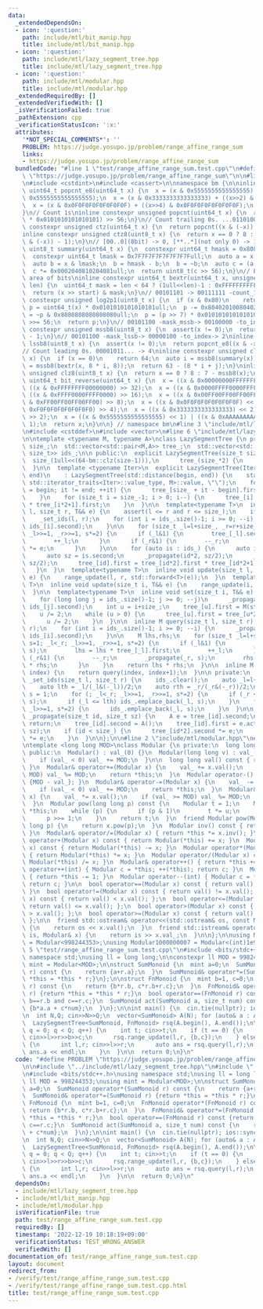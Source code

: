 ```yaml
---
data:
  _extendedDependsOn:
  - icon: ':question:'
    path: include/mtl/bit_manip.hpp
    title: include/mtl/bit_manip.hpp
  - icon: ':question:'
    path: include/mtl/lazy_segment_tree.hpp
    title: include/mtl/lazy_segment_tree.hpp
  - icon: ':question:'
    path: include/mtl/modular.hpp
    title: include/mtl/modular.hpp
  _extendedRequiredBy: []
  _extendedVerifiedWith: []
  _isVerificationFailed: true
  _pathExtension: cpp
  _verificationStatusIcon: ':x:'
  attributes:
    '*NOT_SPECIAL_COMMENTS*': ''
    PROBLEM: https://judge.yosupo.jp/problem/range_affine_range_sum
    links:
    - https://judge.yosupo.jp/problem/range_affine_range_sum
  bundledCode: "#line 1 \"test/range_affine_range_sum.test.cpp\"\n#define PROBLEM\
    \ \"https://judge.yosupo.jp/problem/range_affine_range_sum\"\n\n#line 2 \"include/mtl/bit_manip.hpp\"\
    \n#include <cstdint>\n#include <cassert>\n\nnamespace bm {\n\ninline constexpr\
    \ uint64_t popcnt_e8(uint64_t x) {\n  x = (x & 0x5555555555555555) + ((x>>1) &\
    \ 0x5555555555555555);\n  x = (x & 0x3333333333333333) + ((x>>2) & 0x3333333333333333);\n\
    \  x = (x & 0x0F0F0F0F0F0F0F0F) + ((x>>4) & 0x0F0F0F0F0F0F0F0F);\n  return x;\n\
    }\n// Count 1s\ninline constexpr unsigned popcnt(uint64_t x) {\n  return (popcnt_e8(x)\
    \ * 0x0101010101010101) >> 56;\n}\n// Count trailing 0s. ...01101000 -> 3\ninline\
    \ constexpr unsigned ctz(uint64_t x) {\n  return popcnt((x & (-x)) - 1);\n}\n\
    inline constexpr unsigned ctz8(uint8_t x) {\n  return x == 0 ? 8 : popcnt_e8((x\
    \ & (-x)) - 1);\n}\n// [00..0](8bit) -> 0, [**..*](not only 0) -> 1\ninline constexpr\
    \ uint8_t summary(uint64_t x) {\n  constexpr uint64_t hmask = 0x8080808080808080ull;\n\
    \  constexpr uint64_t lmask = 0x7F7F7F7F7F7F7F7Full;\n  auto a = x & hmask;\n\
    \  auto b = x & lmask;\n  b = hmask - b;\n  b = ~b;\n  auto c = (a | b) & hmask;\n\
    \  c *= 0x0002040810204081ull;\n  return uint8_t(c >> 56);\n}\n// Extract target\
    \ area of bits\ninline constexpr uint64_t bextr(uint64_t x, unsigned start, unsigned\
    \ len) {\n  uint64_t mask = len < 64 ? (1ull<<len)-1 : 0xFFFFFFFFFFFFFFFFull;\n\
    \  return (x >> start) & mask;\n}\n// 00101101 -> 00111111 -count_1s-> 6\ninline\
    \ constexpr unsigned log2p1(uint8_t x) {\n  if (x & 0x80)\n    return 8;\n  uint64_t\
    \ p = uint64_t(x) * 0x0101010101010101ull;\n  p -= 0x8040201008040201ull;\n  p\
    \ = ~p & 0x8080808080808080ull;\n  p = (p >> 7) * 0x0101010101010101ull;\n  p\
    \ >>= 56;\n  return p;\n}\n// 00101100 -mask_mssb-> 00100000 -to_index-> 5\ninline\
    \ constexpr unsigned mssb8(uint8_t x) {\n  assert(x != 0);\n  return log2p1(x)\
    \ - 1;\n}\n// 00101100 -mask_lssb-> 00000100 -to_index-> 2\ninline constexpr unsigned\
    \ lssb8(uint8_t x) {\n  assert(x != 0);\n  return popcnt_e8((x & -x) - 1);\n}\n\
    // Count leading 0s. 00001011... -> 4\ninline constexpr unsigned clz(uint64_t\
    \ x) {\n  if (x == 0)\n    return 64;\n  auto i = mssb8(summary(x));\n  auto j\
    \ = mssb8(bextr(x, 8 * i, 8));\n  return 63 - (8 * i + j);\n}\ninline constexpr\
    \ unsigned clz8(uint8_t x) {\n  return x == 0 ? 8 : 7 - mssb8(x);\n}\ninline constexpr\
    \ uint64_t bit_reverse(uint64_t x) {\n  x = ((x & 0x00000000FFFFFFFF) << 32) |\
    \ ((x & 0xFFFFFFFF00000000) >> 32);\n  x = ((x & 0x0000FFFF0000FFFF) << 16) |\
    \ ((x & 0xFFFF0000FFFF0000) >> 16);\n  x = ((x & 0x00FF00FF00FF00FF) << 8) | ((x\
    \ & 0xFF00FF00FF00FF00) >> 8);\n  x = ((x & 0x0F0F0F0F0F0F0F0F) << 4) | ((x &\
    \ 0xF0F0F0F0F0F0F0F0) >> 4);\n  x = ((x & 0x3333333333333333) << 2) | ((x & 0xCCCCCCCCCCCCCCCC)\
    \ >> 2);\n  x = ((x & 0x5555555555555555) << 1) | ((x & 0xAAAAAAAAAAAAAAAA) >>\
    \ 1);\n  return x;\n}\n\n} // namespace bm\n#line 3 \"include/mtl/lazy_segment_tree.hpp\"\
    \n#include <cstddef>\n#include <vector>\n#line 6 \"include/mtl/lazy_segment_tree.hpp\"\
    \n\ntemplate <typename M, typename A>\nclass LazySegmentTree {\n private:\n  size_t\
    \ size_;\n  std::vector<std::pair<M,A>> tree_;\n  std::vector<std::pair<size_t,\
    \ size_t>> ids_;\n\n public:\n  explicit LazySegmentTree(size_t size) :\n    \
    \  size_(1ull<<(64-bm::clz(size-1))),\n      tree_(size_*2) {\n    ids_.reserve((64-bm::clz(size-1))*2);\n\
    \  }\n\n  template <typename Iter>\n  explicit LazySegmentTree(Iter begin, Iter\
    \ end)\n    : LazySegmentTree(std::distance(begin, end)) {\n    static_assert(std::is_convertible<typename\
    \ std::iterator_traits<Iter>::value_type, M>::value, \"\");\n    for (auto it\
    \ = begin; it != end; ++it) {\n      tree_[size_ + it - begin].first = *it;\n\
    \    }\n    for (size_t i = size_-1; i > 0; i--) {\n      tree_[i].first = tree_[i*2].first\
    \ * tree_[i*2+1].first;\n    }\n  }\n\n  template<typename T>\n  inline void range_update(size_t\
    \ l, size_t r, T&& e) {\n    assert(l <= r and r <= size_);\n    if (l == r) return;\n\
    \    _set_ids(l, r);\n    for (int i = ids_.size()-1; i >= 0; --i) {\n      _propagate(ids_[i].first,\
    \ ids_[i].second);\n    }\n\n    for (size_t _l=l+size_, _r=r+size_, s=1; _l<_r;\
    \ _l>>=1, _r>>=1, s*=2) {\n      if (_l&1) {\n        tree_[_l].second *= e;\n\
    \        ++_l;\n      }\n      if (_r&1) {\n        --_r;\n        tree_[_r].second\
    \ *= e;\n      }\n    }\n\n    for (auto is : ids_) {\n      auto id = is.first;\n\
    \      auto sz = is.second;\n      _propagate(id*2, sz/2);\n      _propagate(id*2+1,\
    \ sz/2);\n      tree_[id].first = tree_[id*2].first * tree_[id*2+1].first;\n \
    \   }\n  }\n  template<typename T>\n  inline void update(size_t l, size_t r, T&&\
    \ e) {\n    range_update(l, r, std::forward<T>(e));\n  }\n  template<typename\
    \ T>\n  inline void update(size_t i, T&& e) {\n    range_update(i, i+1, std::forward<T>(e));\n\
    \  }\n\n  template<typename T>\n  inline void set(size_t i, T&& e) {\n    _set_ids(i,i+1);\n\
    \    for (long long j = ids_.size()-1; j >= 0; --j)\n      _propagate(ids_[j].first,\
    \ ids_[j].second);\n    int u = i+size_;\n    tree_[u].first = M(std::forward(e));\n\
    \    u /= 2;\n    while (u > 0) {\n      tree_[u].first = tree_[u*2].first * tree_[u*2+1].first;\n\
    \      u /= 2;\n    }\n  }\n\n  inline M query(size_t l, size_t r) {\n    _set_ids(l,\
    \ r);\n    for (int i = ids_.size()-1; i >= 0; --i) {\n      _propagate(ids_[i].first,\
    \ ids_[i].second);\n    }\n\n    M lhs,rhs;\n    for (size_t _l=l+size_, _r=r+size_,\
    \ s=1; _l<_r; _l>>=1, _r>>=1, s*=2) {\n      if (_l&1) {\n        _propagate(_l,\
    \ s);\n        lhs = lhs * tree_[_l].first;\n        ++_l;\n      }\n      if\
    \ (_r&1) {\n        --_r;\n        _propagate(_r, s);\n        rhs = tree_[_r].first\
    \ * rhs;\n      }\n    }\n    return lhs * rhs;\n  }\n\n  inline M get(size_t\
    \ index) {\n    return query(index, index+1);\n  }\n\n private:\n  inline void\
    \ _set_ids(size_t l, size_t r) {\n    ids_.clear();\n    auto _l=l+size_, _r=r+size_;\n\
    \    auto lth = _l/(_l&(-_l))/2;\n    auto rth = _r/(_r&(-_r))/2;\n    size_t\
    \ s = 1;\n    for (; _l<_r; _l>>=1, _r>>=1, s*=2) {\n      if (_r <= rth) ids_.emplace_back(_r,\
    \ s);\n      if (_l <= lth) ids_.emplace_back(_l, s);\n    }\n    for (; _l>0;\
    \ _l>>=1, s*=2) {\n      ids_.emplace_back(_l, s);\n    }\n  }\n\n  inline void\
    \ _propagate(size_t id, size_t sz) {\n    A e = tree_[id].second;\n    if (!e())\
    \ return;\n    tree_[id].second = A();\n    tree_[id].first = e.act(tree_[id].first,\
    \ sz);\n    if (id < size_) {\n      tree_[id*2].second *= e;\n      tree_[id*2+1].second\
    \ *= e;\n    }\n  }\n\n};\n\n#line 2 \"include/mtl/modular.hpp\"\n#include <iostream>\n\
    \ntemplate <long long MOD>\nclass Modular {\n private:\n  long long val_;\n\n\
    \ public:\n  Modular() : val_(0) {}\n  Modular(long long v) : val_(v%MOD) {\n\
    \    if (val_ < 0) val_ += MOD;\n  }\n\n  long long val() const { return val_;\
    \ }\n  Modular& operator+=(Modular x) {\n    val_ += x.val();\n    if (val_ >=\
    \ MOD) val_ %= MOD;\n    return *this;\n  }\n  Modular operator-() const { return\
    \ {MOD - val_}; }\n  Modular& operator-=(Modular x) {\n    val_ -= x.val();\n\
    \    if (val_ < 0) val_ += MOD;\n    return *this;\n  }\n  Modular& operator*=(Modular\
    \ x) {\n    val_ *= x.val();\n    if (val_ >= MOD) val_ %= MOD;\n    return *this;\n\
    \  }\n  Modular pow(long long p) const {\n    Modular t = 1;\n    Modular u =\
    \ *this;\n    while (p) {\n      if (p & 1)\n        t *= u;\n      u *= u;\n\
    \      p >>= 1;\n    }\n    return t;\n  }\n  friend Modular pow(Modular x, long\
    \ long p) {\n    return x.pow(p);\n  }\n  Modular inv() const { return pow(MOD-2);\
    \ }\n  Modular& operator/=(Modular x) { return *this *= x.inv(); }\n  Modular\
    \ operator+(Modular x) const { return Modular(*this) += x; }\n  Modular operator-(Modular\
    \ x) const { return Modular(*this) -= x; }\n  Modular operator*(Modular x) const\
    \ { return Modular(*this) *= x; }\n  Modular operator/(Modular x) const { return\
    \ Modular(*this) /= x; }\n  Modular& operator++() { return *this += 1; }\n  Modular\
    \ operator++(int) { Modular c = *this; ++(*this); return c; }\n  Modular& operator--()\
    \ { return *this -= 1; }\n  Modular operator--(int) { Modular c = *this; --(*this);\
    \ return c; }\n\n  bool operator==(Modular x) const { return val() == x.val();\
    \ }\n  bool operator!=(Modular x) const { return val() != x.val(); }\n  bool operator<(Modular\
    \ x) const { return val() < x.val(); };\n  bool operator<=(Modular x) const {\
    \ return val() <= x.val(); };\n  bool operator>(Modular x) const { return val()\
    \ > x.val(); };\n  bool operator>=(Modular x) const { return val() >= x.val();\
    \ };\n\n  friend std::ostream& operator<<(std::ostream& os, const Modular& x)\
    \ {\n    return os << x.val();\n  }\n  friend std::istream& operator>>(std::istream&\
    \ is, Modular& x) {\n    return is >> x.val_;\n  }\n\n};\n\nusing Modular998244353\
    \ = Modular<998244353>;\nusing Modular1000000007 = Modular<(int)1e9+7>;\n#line\
    \ 5 \"test/range_affine_range_sum.test.cpp\"\n#include <bits/stdc++.h>\nusing\
    \ namespace std;\nusing ll = long long;\n\nconstexpr ll MOD = 998244353;\nusing\
    \ mint = Modular<MOD>;\n\nstruct SumMonoid {\n  mint a=0;\n  SumMonoid operator*(SumMonoid\
    \ r) const {\n    return {a+r.a};\n  }\n  SumMonoid& operator*=(SumMonoid r) {return\
    \ *this = *this * r;}\n};\n\nstruct FnMonoid {\n  mint b=1, c=0;\n  FnMonoid operator*(FnMonoid\
    \ r) const {\n    return {b*r.b, c*r.b+r.c};\n  }\n  FnMonoid& operator*=(FnMonoid\
    \ r) {return *this = *this * r;}\n  bool operator==(FnMonoid r) const {return\
    \ b==r.b and c==r.c;}\n  SumMonoid act(SumMonoid a, size_t num) const {\n    return\
    \ {b*a.a + c*num};\n  }\n};\n\nint main() {\n  cin.tie(nullptr); ios::sync_with_stdio(false);\n\
    \n  int N,Q; cin>>N>>Q;\n  vector<SumMonoid> A(N); for (auto& a : A) cin>>a.a;\n\
    \  LazySegmentTree<SumMonoid, FnMonoid> rsq(A.begin(), A.end());\n\n  for (int\
    \ q = 0; q < Q; q++) {\n    int t; cin>>t;\n    if (t == 0) {\n      int l,r,b,c;\
    \ cin>>l>>r>>b>>c;\n      rsq.range_update(l,r, {b,c});\n    } else if (t == 1)\
    \ {\n      int l,r; cin>>l>>r;\n      auto ans = rsq.query(l,r);\n      cout <<\
    \ ans.a << endl;\n    }\n  }\n\n  return 0;\n}\n"
  code: "#define PROBLEM \"https://judge.yosupo.jp/problem/range_affine_range_sum\"\
    \n\n#include \"../include/mtl/lazy_segment_tree.hpp\"\n#include \"../include/mtl/modular.hpp\"\
    \n#include <bits/stdc++.h>\nusing namespace std;\nusing ll = long long;\n\nconstexpr\
    \ ll MOD = 998244353;\nusing mint = Modular<MOD>;\n\nstruct SumMonoid {\n  mint\
    \ a=0;\n  SumMonoid operator*(SumMonoid r) const {\n    return {a+r.a};\n  }\n\
    \  SumMonoid& operator*=(SumMonoid r) {return *this = *this * r;}\n};\n\nstruct\
    \ FnMonoid {\n  mint b=1, c=0;\n  FnMonoid operator*(FnMonoid r) const {\n   \
    \ return {b*r.b, c*r.b+r.c};\n  }\n  FnMonoid& operator*=(FnMonoid r) {return\
    \ *this = *this * r;}\n  bool operator==(FnMonoid r) const {return b==r.b and\
    \ c==r.c;}\n  SumMonoid act(SumMonoid a, size_t num) const {\n    return {b*a.a\
    \ + c*num};\n  }\n};\n\nint main() {\n  cin.tie(nullptr); ios::sync_with_stdio(false);\n\
    \n  int N,Q; cin>>N>>Q;\n  vector<SumMonoid> A(N); for (auto& a : A) cin>>a.a;\n\
    \  LazySegmentTree<SumMonoid, FnMonoid> rsq(A.begin(), A.end());\n\n  for (int\
    \ q = 0; q < Q; q++) {\n    int t; cin>>t;\n    if (t == 0) {\n      int l,r,b,c;\
    \ cin>>l>>r>>b>>c;\n      rsq.range_update(l,r, {b,c});\n    } else if (t == 1)\
    \ {\n      int l,r; cin>>l>>r;\n      auto ans = rsq.query(l,r);\n      cout <<\
    \ ans.a << endl;\n    }\n  }\n\n  return 0;\n}\n"
  dependsOn:
  - include/mtl/lazy_segment_tree.hpp
  - include/mtl/bit_manip.hpp
  - include/mtl/modular.hpp
  isVerificationFile: true
  path: test/range_affine_range_sum.test.cpp
  requiredBy: []
  timestamp: '2022-12-19 10:18:19+09:00'
  verificationStatus: TEST_WRONG_ANSWER
  verifiedWith: []
documentation_of: test/range_affine_range_sum.test.cpp
layout: document
redirect_from:
- /verify/test/range_affine_range_sum.test.cpp
- /verify/test/range_affine_range_sum.test.cpp.html
title: test/range_affine_range_sum.test.cpp
---
```

